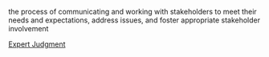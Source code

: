 the process of communicating and working with stakeholders to meet their 
needs and expectations, address issues, and foster appropriate stakeholder involvement

[Expert Judgment](https://github.com/harpreetsinghbajaj/blog/tree/master/management/PMP/PMBOK6/Tools%20%26%20Techniques/Expert%20judgment#manage-stakeholder-engagement)
